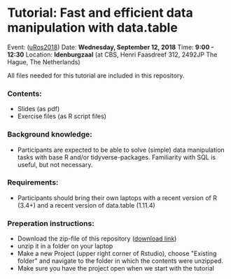 # Tutorial: Fast and efficient data manipulation with data.table

Event: ([uRos2018](https://www.aanmelder.nl/uros2018))
Date: **Wednesday, September 12, 2018**
Time: **9:00 - 12:30**
Location: **Idenburgzaal** (at CBS, Henri Faasdreef 312, 2492JP The Hague, The Netherlands)

All files needed for this tutorial are included in this repository.

### Contents:
 - Slides (as pdf)
 - Exercise files (as R script files)

### Background knowledge:
 - Participants are expected to be able to solve (simple) data manipulation tasks with base R and/or tidyverse-packages. Familiarity with SQL is useful, but not necessary.

### Requirements:
 - Participants should bring their own laptops with a recent version of R (3.4+) and a recent version of data.table (1.11.4)

### Preperation instructions:
 - Download the zip-file of this repository ([download link](https://github.com/jaapwalhout/data.table-tutorial-uros2018/archive/master.zip))
 - unzip it in a folder on your laptop
 - Make a new Project (upper right corner of Rstudio), choose "Existing folder" and navigate to the folder in which the contents were unzipped.
 - Make sure you have the project open when we start with the tutorial